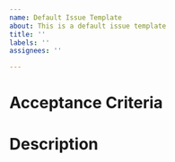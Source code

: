 ```yaml
---
name: Default Issue Template
about: This is a default issue template
title: ''
labels: ''
assignees: ''

---
```


# Acceptance Criteria

# Description
